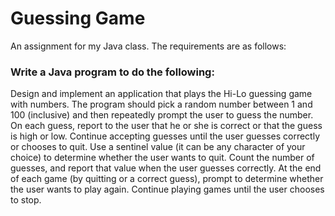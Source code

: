 # Guessing Game

An assignment for my Java class. The requirements are as follows:

### Write a Java program to do the following:

Design and implement an application that plays the Hi-Lo guessing game with numbers. The program should pick a random number between 1 and 100 (inclusive) and then repeatedly prompt the user to guess the number. On each guess, report to the user that he or she is correct or that the guess is high or low. Continue accepting guesses until the user guesses correctly or chooses to quit. Use a sentinel value (it can be any character of your choice) to determine whether the user wants to quit. Count the number of guesses, and report that value when the user guesses correctly. At the end of each game (by quitting or a correct guess), prompt to determine whether the user wants to play again. Continue playing games until the user chooses to stop.



